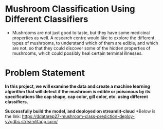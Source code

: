 # Mushroom Classification Using Different Classifiers
* Mushrooms are not just good to taste, but they have some medicinal properties as well. A research centre would like to explore the different types of mushrooms, to understand which of them are edible, and which are not, so that they could discover some of the hidden properties of mushrooms, which could possibly heal certain terminal illnesses.



# Problem Statement
**In this project, we will examine the data and create a machine learning algorithm that will detect if the mushroom is edible or poisonous by its specifications like cap shape, cap color, gill color, etc. using different classifiers.**



**Successfully build the model, and deployed on streamlit-cloud**
*Below is the link:
https://ddatarep27-mushroom-class-prediction-deploy-vvgdbc.streamlitapp.com/
